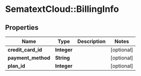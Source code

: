 # SematextCloud::BillingInfo

## Properties

| Name               | Type        | Description | Notes      |
| ------------------ | ----------- | ----------- | ---------- |
| **credit_card_id** | **Integer** |             | [optional] |
| **payment_method** | **String**  |             | [optional] |
| **plan_id**        | **Integer** |             | [optional] |

